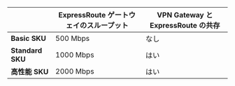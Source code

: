 | | **ExpressRoute ゲートウェイのスループット** | **VPN Gateway と ExpressRoute の共存**|
|-------------------------------------|-------------------------------------|-----------------------------------------|
| **Basic SKU** | 500 Mbps | なし |
| **Standard SKU** | 1000 Mbps | はい |
| **高性能 SKU** | 2000 Mbps | はい |

<!---HONumber=AcomDC_0921_2016-->